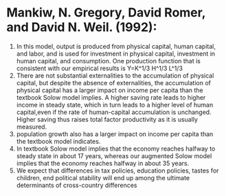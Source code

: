 # Mankiw, N. Gregory, David Romer, and David N. Weil. (1992):
1. In this model, output is produced from physical capital, human capital, and labor, and is used for investment in physical capital, 
investment in human capital, and 
consumption. One production function that is consistent with our empirical results is Y=K^1/3 H^1/3 L^1/3
2. There are not substantial externalities to the accumulation of physical capital, but despite the absence of externalities, 
the accumulation of
physical capital has a larger impact on income per capita than the textbook Solow model implies. A higher saving rate leads to 
higher income in steady state, which in turn leads to a higher level of human capital,even if the rate of human-capital 
accumulation is unchanged. Higher saving thus raises total factor productivity as it is usually measured.
3. population growth also has a larger impact on income per capita than the textbook model indicates.
4. In textbook Solow model implies that the economy reaches halfway to steady state in about 17 years, whereas our augmented Solow
 model implies that the economy reaches halfway in 
about 35 years.
5. We expect that differences in tax policies, education policies, tastes for children, end political 
stability will end up among the ultimate determinants of cross-country differences